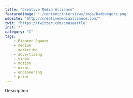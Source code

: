 ```yaml
---
title: "Creative Media Alliance"
featuredImage: "./content/interviews/imgs/hamburgers.png"
website: "http://creativemediaalliance.com/"
twit: "https://twitter.com/cmaseattle"
inst: ""
category: "C"
tags:
    - Pioneer Square
    - medium
    - marketing
    - advertising
    - video
    - motion
    - ux/ui
    - engineering
    - print
---
```


Description
